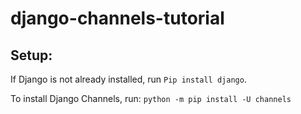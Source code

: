 # django-channels-tutorial
## Setup:

If Django is not already installed, run `Pip install django`.

To install Django Channels, run: `python -m pip install -U channels`
